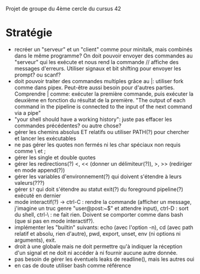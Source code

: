 Projet de groupe du 4ème cercle du cursus 42

# Stratégie
- recréer un "serveur" et un "client" comme pour minitalk, mais combinés dans le même programme? On doit pouvoir envoyer des commandes au "serveur" qui les exécute et nous rend la commande // affiche des messages d'erreurs. Utiliser signaux et bit shifting pour envoyer les prompt? ou scanf?
- doit pouvoir traiter des commandes multiples grâce au |: utiliser fork comme dans pipex. Peut-être aussi besoin pour d'autres parties. Comprendre | comme: exécuter la première commande, puis exécuter la deuxième en fonction du résultat de la première. "The output of each command in the pipeline is connected to the input of the next command via a pipe"
- "your shell should have a working history": juste pas effacer les commandes précédentes? ou autre chose?
- gérer les chemins absolus ET relatifs ou utiliser PATH(?) pour chercher et lancer les exécutables
- ne pas gérer les quotes non fermés ni les char spéciaux non requis comme \ et ; 
- gérer les single et double quotes
- gérer les redirections(?) <, << (donner un délimiteur(?)), >, >> (rediriger en mode append(?))
- gérer les variables d'environnement(?) qui doivent s'étendre à leurs valeurs(???)
- gérer ``$?`` qui doit s'étendre au statut exit(?) du foreground pipeline(?) exécuté en dernier 
- mode interactif(?) -> ctrl-C : rendre la commande (afficher un message, j'imagine un truc genre "user@post:~$" et attendre input), ctrl-D : sort du shell, ctrl-\ : ne fait rien. Doivent se comporter comme dans bash (que si pas en mode interactif?).
- implémenter les "builtin" suivants: echo (avec l'option -n), cd (avec path relatif et absolu, rien d'autre), pwd, export, unset, env (ni options ni arguments), exit. 
- droit à une globale mais ne doit permettre qu'à indiquer la réception d'un signal et ne doit ni accéder à ni fournir aucune autre donnée.
- pas besoin de gérer les éventuels leaks de readline(), mais les autres oui
- en cas de doute utiliser bash comme référence
